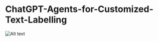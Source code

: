 # ChatGPT-Agents-for-Customized-Text-Labelling

![Alt text](https://onedrive.live.com/download?cid=F5BDCF1377851F57&resid=f5bdcf1377851f57%2121040&parId=f5bdcf1377851f57%2116889&o=OneUp)

